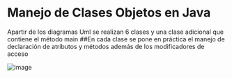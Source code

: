 # Manejo de Clases Objetos en Java
Apartir de los diagramas Uml se realizan 6 clases y una clase adicional que contiene el método main
##En cada clase se pone en práctica el manejo de declaración de atributos y métodos además de los modificadores de acceso

![image](https://user-images.githubusercontent.com/76182994/211166091-6ba9ca3b-1453-4e60-aac2-f33dc8766fc5.png)


